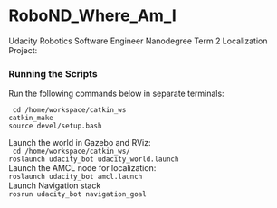 # RoboND_Where_Am_I
Udacity Robotics Software Engineer Nanodegree Term 2 Localization Project:

### Running the Scripts
Run the following commands below in separate terminals: 

``
cd /home/workspace/catkin_ws``    
``catkin_make``   
``source devel/setup.bash``

Launch the world in Gazebo and RViz:  
`` cd /home/workspace/catkin_ws/``  
``roslaunch udacity_bot udacity_world.launch``  
Launch the AMCL node for localization:  
``roslaunch udacity_bot amcl.launch``  
Launch Navigation stack  
``rosrun udacity_bot navigation_goal`` 
